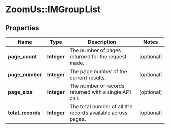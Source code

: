 # ZoomUs::IMGroupList

## Properties
Name | Type | Description | Notes
------------ | ------------- | ------------- | -------------
**page_count** | **Integer** | The number of pages returned for the request made. | [optional] 
**page_number** | **Integer** | The page number of the current results. | [optional] 
**page_size** | **Integer** | The number of records returned with a single API call. | [optional] 
**total_records** | **Integer** | The total number of all the records available across pages. | [optional] 


